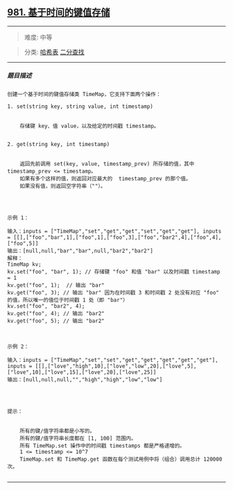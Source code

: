 ## [981. 基于时间的键值存储](https://leetcode-cn.com/problems/time-based-key-value-store/)

---

> 难度: 中等

> 分类:  [哈希表](https://leetcode-cn.com/tag/hash-table/)  [二分查找](https://leetcode-cn.com/tag/binary-search/) 

---

##### 题目描述

```
创建一个基于时间的键值存储类 TimeMap，它支持下面两个操作：

1. set(string key, string value, int timestamp)


	存储键 key、值 value，以及给定的时间戳 timestamp。


2. get(string key, int timestamp)


	返回先前调用 set(key, value, timestamp_prev) 所存储的值，其中 timestamp_prev <= timestamp。
	如果有多个这样的值，则返回对应最大的  timestamp_prev 的那个值。
	如果没有值，则返回空字符串（""）。


 

示例 1：

输入：inputs = ["TimeMap","set","get","get","set","get","get"], inputs = [[],["foo","bar",1],["foo",1],["foo",3],["foo","bar2",4],["foo",4],["foo",5]]
输出：[null,null,"bar","bar",null,"bar2","bar2"]
解释：  
TimeMap kv;   
kv.set("foo", "bar", 1); // 存储键 "foo" 和值 "bar" 以及时间戳 timestamp = 1   
kv.get("foo", 1);  // 输出 "bar"   
kv.get("foo", 3); // 输出 "bar" 因为在时间戳 3 和时间戳 2 处没有对应 "foo" 的值，所以唯一的值位于时间戳 1 处（即 "bar"）   
kv.set("foo", "bar2", 4);   
kv.get("foo", 4); // 输出 "bar2"   
kv.get("foo", 5); // 输出 "bar2"   



示例 2：

输入：inputs = ["TimeMap","set","set","get","get","get","get","get"], inputs = [[],["love","high",10],["love","low",20],["love",5],["love",10],["love",15],["love",20],["love",25]]
输出：[null,null,null,"","high","high","low","low"]


 

提示：


	所有的键/值字符串都是小写的。
	所有的键/值字符串长度都在 [1, 100] 范围内。
	所有 TimeMap.set 操作中的时间戳 timestamps 都是严格递增的。
	1 <= timestamp <= 10^7
	TimeMap.set 和 TimeMap.get 函数在每个测试用例中将（组合）调用总计 120000 次。


```

---
